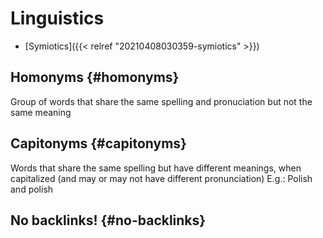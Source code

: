 # Linguistics


-   [Symiotics]({{< relref "20210408030359-symiotics" >}})


## Homonyms {#homonyms}

Group of words that share the same spelling and pronuciation but not the same meaning


## Capitonyms {#capitonyms}

Words that share the same spelling but have different meanings, when capitalized (and may or may not have different pronunciation)
E.g.: Polish and polish


## No backlinks! {#no-backlinks}
